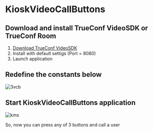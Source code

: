 # KioskVideoCallButtons

## Download and install TrueConf VideoSDK or TrueConf Room

   1. [Download TrueConf VideoSDK](https://github.com/TrueConf/pyVideoSDK/blob/main/download.md)
   1. Install with default settigs (Port = 8080)
   1. Launch application

## Redefine the constants below
![3vcb](https://github.com/zoboff/KioskVideoCallButtons/assets/33928051/a8a715f1-9986-48ea-adca-ae5dd40630b8)

## Start KioskVideoCallButtons application

![kms](https://github.com/zoboff/KioskVideoCallButtons/assets/33928051/2dd6d1e4-d4d5-4f15-aac9-7e6aaf340ca0)


So, now you can press any of 3 buttons and call a user
